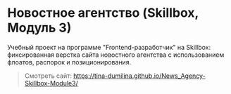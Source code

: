 # Новостное агентство (Skillbox, Модуль 3)

Учебный проект на программе "Frontend-разработчик" на Skillbox: фиксированная верстка сайта новостного агентства с использованием флоатов, распорок и позиционирования. 

> Смотреть сайт: https://tina-dumilina.github.io/News_Agency-Skillbox-Module3/
